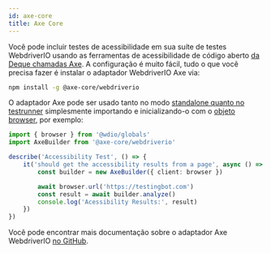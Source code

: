 ```yaml
---
id: axe-core
title: Axe Core
---
```


Você pode incluir testes de acessibilidade em sua suíte de testes WebdriverIO usando as ferramentas de acessibilidade de código aberto [da Deque chamadas Axe](https://www.deque.com/axe/). A configuração é muito fácil, tudo o que você precisa fazer é instalar o adaptador WebdriverIO Axe via:

```bash npm2yarn
npm install -g @axe-core/webdriverio
```

O adaptador Axe pode ser usado tanto no modo [standalone quanto no testrunner](/docs/setuptypes) simplesmente importando e inicializando-o com o [objeto browser](/docs/api/browser), por exemplo:

```ts
import { browser } from '@wdio/globals'
import AxeBuilder from '@axe-core/webdriverio'

describe('Accessibility Test', () => {
    it('should get the accessibility results from a page', async () => {
        const builder = new AxeBuilder({ client: browser })

        await browser.url('https://testingbot.com')
        const result = await builder.analyze()
        console.log('Acessibility Results:', result)
    })
})
```

Você pode encontrar mais documentação sobre o adaptador Axe WebdriverIO [no GitHub](https://github.com/dequelabs/axe-core-npm/tree/develop/packages/webdriverio#usage).